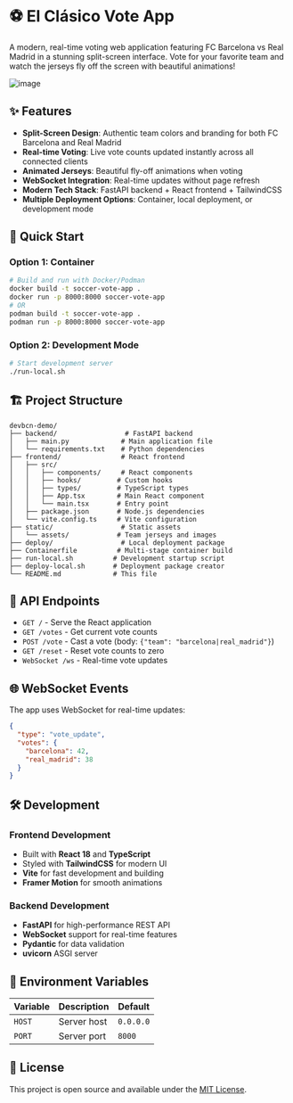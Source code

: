 # ⚽ El Clásico Vote App

A modern, real-time voting web application featuring FC Barcelona vs Real Madrid in a stunning split-screen interface. Vote for your favorite team and watch the jerseys fly off the screen with beautiful animations!

![image](https://github.com/user-attachments/assets/015792fb-483f-4ea0-86f5-631630c342bf)



## ✨ Features

- **Split-Screen Design**: Authentic team colors and branding for both FC Barcelona and Real Madrid
- **Real-time Voting**: Live vote counts updated instantly across all connected clients
- **Animated Jerseys**: Beautiful fly-off animations when voting
- **WebSocket Integration**: Real-time updates without page refresh
- **Modern Tech Stack**: FastAPI backend + React frontend + TailwindCSS
- **Multiple Deployment Options**: Container, local deployment, or development mode

## 🚀 Quick Start

### Option 1: Container
```bash
# Build and run with Docker/Podman
docker build -t soccer-vote-app .
docker run -p 8000:8000 soccer-vote-app
# OR
podman build -t soccer-vote-app .
podman run -p 8000:8000 soccer-vote-app
```

### Option 2: Development Mode
```bash
# Start development server
./run-local.sh
```

## 🏗️ Project Structure

```
devbcn-demo/
├── backend/                 # FastAPI backend
│   ├── main.py             # Main application file
│   └── requirements.txt    # Python dependencies
├── frontend/               # React frontend
│   ├── src/
│   │   ├── components/     # React components
│   │   ├── hooks/         # Custom hooks
│   │   ├── types/         # TypeScript types
│   │   ├── App.tsx        # Main React component
│   │   └── main.tsx       # Entry point
│   ├── package.json       # Node.js dependencies
│   └── vite.config.ts     # Vite configuration
├── static/                 # Static assets
│   └── assets/            # Team jerseys and images
├── deploy/                 # Local deployment package
├── Containerfile          # Multi-stage container build
├── run-local.sh          # Development startup script
├── deploy-local.sh       # Deployment package creator
└── README.md             # This file
```

## 🔧 API Endpoints

- `GET /` - Serve the React application
- `GET /votes` - Get current vote counts
- `POST /vote` - Cast a vote (body: `{"team": "barcelona|real_madrid"}`)
- `GET /reset` - Reset vote counts to zero
- `WebSocket /ws` - Real-time vote updates

## 🌐 WebSocket Events

The app uses WebSocket for real-time updates:

```json
{
  "type": "vote_update",
  "votes": {
    "barcelona": 42,
    "real_madrid": 38
  }
}
```

## 🛠️ Development

### Frontend Development
- Built with **React 18** and **TypeScript**
- Styled with **TailwindCSS** for modern UI
- **Vite** for fast development and building
- **Framer Motion** for smooth animations

### Backend Development
- **FastAPI** for high-performance REST API
- **WebSocket** support for real-time features
- **Pydantic** for data validation
- **uvicorn** ASGI server

## 🔄 Environment Variables

| Variable | Description | Default |
|----------|-------------|---------|
| `HOST` | Server host | `0.0.0.0` |
| `PORT` | Server port | `8000` |

## 📝 License

This project is open source and available under the [MIT License](LICENSE).
